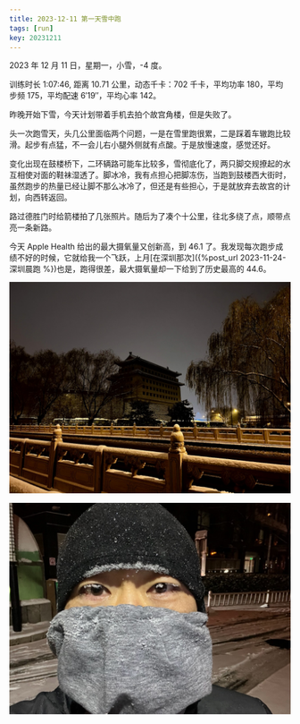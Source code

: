 ```yaml
---
title: 2023-12-11 第一天雪中跑
tags: [run]
key: 20231211
---
```


2023 年 12 月 11 日，星期一，小雪，-4 度。

训练时长 1:07:46, 距离 10.71 公里，动态千卡：702 千卡，平均功率 180，平均步频 175，平均配速 6&prime;19&prime;&prime;，平均心率 142。

昨晚开始下雪，今天计划带着手机去拍个故宫角楼，但是失败了。

<!--more-->

头一次跑雪天，头几公里面临两个问题，一是在雪里跑很累，二是踩着车辙跑比较滑。起步有点猛，不一会儿右小腿外侧就有点酸。于是放慢速度，感觉还好。

变化出现在鼓楼桥下，二环辆路可能车比较多，雪彻底化了，两只脚交规撩起的水互相使对面的鞋袜湿透了。脚冰冷，我有点担心把脚冻伤，当跑到鼓楼西大街时，虽然跑步的热量已经让脚不那么冰冷了，但还是有些担心，于是就放弃去故宫的计划，向西转返回。

路过德胜门时给箭楼拍了几张照片。随后为了凑个十公里，往北多绕了点，顺带点亮一条新路。

今天 Apple Health 给出的最大摄氧量又创新高，到 46.1 了。我发现每次跑步成绩不好的时候，它就给我一个飞跃，上月[在深圳那次]({%post_url 2023-11-24-深圳晨跑 %})也是，跑得很差，最大摄氧量却一下给到了历史最高的 44.6。

![德胜门箭楼](/assets/images/blog/2023-12-11-德胜门箭楼.jpeg)

![睫毛沾雪](/assets/images/blog/2023-12-11-睫毛沾雪.jpeg)

<div class="strava-embed-placeholder" data-embed-type="activity" data-embed-id="10360895126" data-style="standard"></div><script src="https://strava-embeds.com/embed.js"></script>
